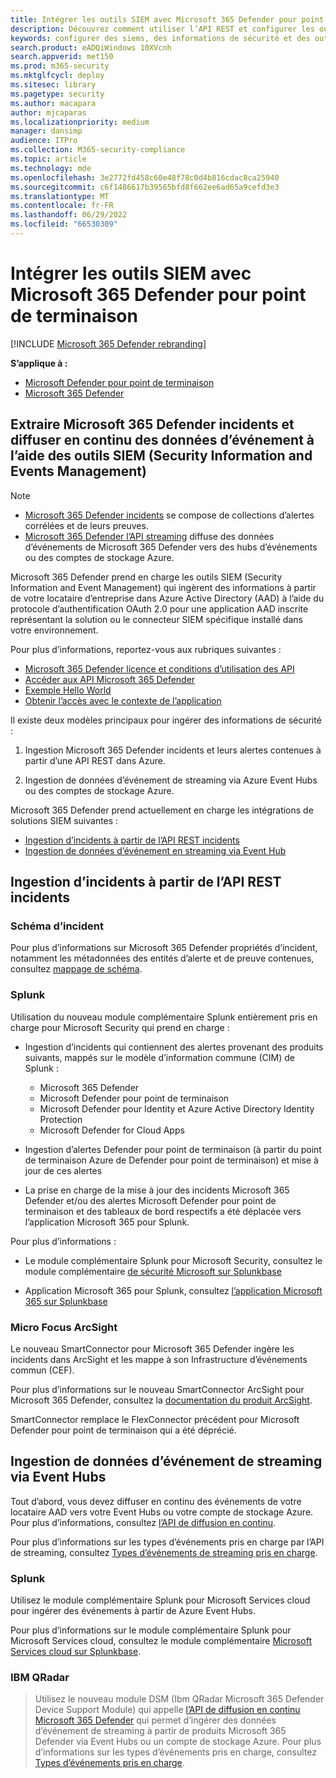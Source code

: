 ```yaml
---
title: Intégrer les outils SIEM avec Microsoft 365 Defender pour point de terminaison
description: Découvrez comment utiliser l’API REST et configurer les outils de gestion des informations de sécurité et des événements pris en charge pour recevoir et extraire des détections.
keywords: configurer des siems, des informations de sécurité et des outils de gestion des événements, splunk, arcsight, indicateurs personnalisés, api rest, définitions d’alertes, indicateurs de compromission
search.product: eADQiWindows 10XVcnh
search.appverid: met150
ms.prod: m365-security
ms.mktglfcycl: deploy
ms.sitesec: library
ms.pagetype: security
ms.author: macapara
author: mjcaparas
ms.localizationpriority: medium
manager: dansimp
audience: ITPro
ms.collection: M365-security-compliance
ms.topic: article
ms.technology: mde
ms.openlocfilehash: 3e2772fd458c60e48f78c0d4b816cdac8ca25940
ms.sourcegitcommit: c6f1486617b39565bfd8f662ee6ad65a9cefd3e3
ms.translationtype: MT
ms.contentlocale: fr-FR
ms.lasthandoff: 06/29/2022
ms.locfileid: "66530309"
---
```

# <a name="integrate-your-siem-tools-with-microsoft-365-defender"></a>Intégrer les outils SIEM avec Microsoft 365 Defender pour point de terminaison

[!INCLUDE [Microsoft 365 Defender rebranding](../../includes/microsoft-defender.md)]

**S’applique à :**
- [Microsoft Defender pour point de terminaison](https://go.microsoft.com/fwlink/p/?linkid=2154037)
- [Microsoft 365 Defender](https://go.microsoft.com/fwlink/?linkid=2118804)

## <a name="pull-microsoft-365-defender-incidents-and-streaming-event-data-using-security-information-and-events-management-siem-tools"></a>Extraire Microsoft 365 Defender incidents et diffuser en continu des données d’événement à l’aide des outils SIEM (Security Information and Events Management)

> [!NOTE]
>
> - [Microsoft 365 Defender incidents](incident-queue.md) se compose de collections d’alertes corrélées et de leurs preuves.
> - [Microsoft 365 Defender l’API streaming](streaming-api.md) diffuse des données d’événements de Microsoft 365 Defender vers des hubs d’événements ou des comptes de stockage Azure.

Microsoft 365 Defender prend en charge les outils SIEM (Security Information and Event Management) qui ingèrent des informations à partir de votre locataire d’entreprise dans Azure Active Directory (AAD) à l’aide du protocole d’authentification OAuth 2.0 pour une application AAD inscrite représentant la solution ou le connecteur SIEM spécifique installé dans votre environnement. 

Pour plus d’informations, reportez-vous aux rubriques suivantes :

- [Microsoft 365 Defender licence et conditions d’utilisation des API](api-terms.md)
- [Accéder aux API Microsoft 365 Defender](api-access.md)
- [Exemple Hello World](api-hello-world.md)
- [Obtenir l’accès avec le contexte de l’application](api-create-app-web.md)

Il existe deux modèles principaux pour ingérer des informations de sécurité : 

1.  Ingestion Microsoft 365 Defender incidents et leurs alertes contenues à partir d’une API REST dans Azure. 

2.  Ingestion de données d’événement de streaming via Azure Event Hubs ou des comptes de stockage Azure. 

Microsoft 365 Defender prend actuellement en charge les intégrations de solutions SIEM suivantes : 

- [Ingestion d’incidents à partir de l’API REST incidents](#ingesting-incidents-from-the-incidents-rest-api)
- [Ingestion de données d’événement en streaming via Event Hub](#ingesting-streaming-event-data-via-event-hubs)

## <a name="ingesting-incidents-from-the-incidents-rest-api"></a>Ingestion d’incidents à partir de l’API REST incidents

### <a name="incident-schema"></a>Schéma d’incident
Pour plus d’informations sur Microsoft 365 Defender propriétés d’incident, notamment les métadonnées des entités d’alerte et de preuve contenues, consultez [mappage de schéma](../defender/api-list-incidents.md#schema-mapping).

### <a name="splunk"></a>Splunk

Utilisation du nouveau module complémentaire Splunk entièrement pris en charge pour Microsoft Security qui prend en charge :

- Ingestion d’incidents qui contiennent des alertes provenant des produits suivants, mappés sur le modèle d’information commune (CIM) de Splunk :

  - Microsoft 365 Defender
  - Microsoft Defender pour point de terminaison
  - Microsoft Defender pour Identity et Azure Active Directory Identity Protection
  - Microsoft Defender for Cloud Apps

- Ingestion d’alertes Defender pour point de terminaison (à partir du point de terminaison Azure de Defender pour point de terminaison) et mise à jour de ces alertes

- La prise en charge de la mise à jour des incidents Microsoft 365 Defender et/ou des alertes Microsoft Defender pour point de terminaison et des tableaux de bord respectifs a été déplacée vers l’application Microsoft 365 pour Splunk. 

Pour plus d’informations :

- Le module complémentaire Splunk pour Microsoft Security, consultez le module complémentaire [de sécurité Microsoft sur Splunkbase](https://splunkbase.splunk.com/app/6207/#/overview)

- Application Microsoft 365 pour Splunk, consultez [l’application Microsoft 365 sur Splunkbase](https://splunkbase.splunk.com/app/3786/)

### <a name="micro-focus-arcsight"></a>Micro Focus ArcSight

Le nouveau SmartConnector pour Microsoft 365 Defender ingère les incidents dans ArcSight et les mappe à son Infrastructure d’événements commun (CEF).

Pour plus d’informations sur le nouveau SmartConnector ArcSight pour Microsoft 365 Defender, consultez la [documentation du produit ArcSight](https://community.microfocus.com/cyberres/productdocs/w/connector-documentation/39246/smartconnector-for-microsoft-365-defender).

SmartConnector remplace le FlexConnector précédent pour Microsoft Defender pour point de terminaison qui a été déprécié.
  

## <a name="ingesting-streaming-event-data-via-event-hubs"></a>Ingestion de données d’événement de streaming via Event Hubs

Tout d’abord, vous devez diffuser en continu des événements de votre locataire AAD vers votre Event Hubs ou votre compte de stockage Azure. Pour plus d’informations, consultez [l’API de diffusion en continu](../defender/streaming-api.md).

Pour plus d’informations sur les types d’événements pris en charge par l’API de streaming, consultez [Types d’événements de streaming pris en charge](../defender/supported-event-types.md).

### <a name="splunk"></a>Splunk

Utilisez le module complémentaire Splunk pour Microsoft Services cloud pour ingérer des événements à partir de Azure Event Hubs.  

Pour plus d’informations sur le module complémentaire Splunk pour Microsoft Services cloud, consultez le module complémentaire [Microsoft Services cloud sur Splunkbase](https://splunkbase.splunk.com/app/3110/).
  

### <a name="ibm-qradar"></a>IBM QRadar
>Utilisez le nouveau module DSM (Ibm QRadar Microsoft 365 Defender Device Support Module) qui appelle [l’API de diffusion en continu Microsoft 365 Defender](streaming-api.md) qui permet d’ingérer des données d’événement de streaming à partir de produits Microsoft 365 Defender via Event Hubs ou un compte de stockage Azure. Pour plus d’informations sur les types d’événements pris en charge, consultez [Types d’événements pris en charge](supported-event-types.md).
